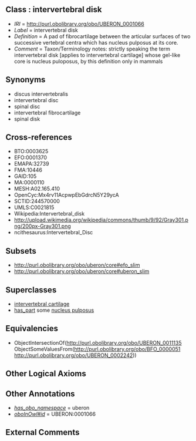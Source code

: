 
## Class : intervertebral disk

 * *IRI* = http://purl.obolibrary.org/obo/UBERON_0001066
 * *Label* = intervertebral disk
 * *Definition* = A pad of fibrocartilage between the articular surfaces of two successive vertebral centra which has nucleus pulposus at its core.
 * *Comment* = Taxon/Terminology notes: strictly speaking the term intervertebral disk [applies to intervertebral cartilage] whose gel-like core is nucleus puloposus, by this definition only in mammals

## Synonyms

 * discus intervertebralis
 * intervertebral disc
 * spinal disc
 * intervertebral fibrocartilage
 * spinal disk

## Cross-references

 * BTO:0003625
 * EFO:0001370
 * EMAPA:32739
 * FMA:10446
 * GAID:105
 * MA:0000110
 * MESH:A02.165.410
 * OpenCyc:Mx4rv11AcpwpEbGdrcN5Y29ycA
 * SCTID:244570000
 * UMLS:C0021815
 * Wikipedia:Intervertebral_disk
 * http://upload.wikimedia.org/wikipedia/commons/thumb/9/92/Gray301.png/200px-Gray301.png
 * ncithesaurus:Intervertebral_Disc

## Subsets

 * http://purl.obolibrary.org/obo/uberon/core#efo_slim
 * http://purl.obolibrary.org/obo/uberon/core#uberon_slim

## Superclasses

 * [intervertebral cartilage](../../UBERON/35/UBERON_0011135.md)
 * [has_part](../../BFO/51/BFO_0000051.md) some [nucleus pulposus](../../UBERON/42/UBERON_0002242.md)

## Equivalencies

 * ObjectIntersectionOf(<http://purl.obolibrary.org/obo/UBERON_0011135> ObjectSomeValuesFrom(<http://purl.obolibrary.org/obo/BFO_0000051> <http://purl.obolibrary.org/obo/UBERON_0002242>))

## Other Logical Axioms


## Other Annotations

 * *[has_obo_namespace](../../ce/oboInOwl#hasOBONamespace.md)* = uberon
 * *[oboInOwl#id](../../id/oboInOwl#id.md)* = UBERON:0001066

## External Comments

